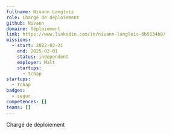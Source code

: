 ```yaml
---
fullname: Nivann Langlois
role: Chargé de déploiement
github: Nivann
domaine: Déploiement
link: https://www.linkedin.com/in/nivann-langlois-6b9134b8/
missions:
  - start: 2022-02-21
    end: 2025-02-01
    status: independent
    employer: Malt
    startups:
      - tchap
startups:
  - tchap
badges:
  - segur
competences: []
teams: []
---
```

Chargé de déploiement